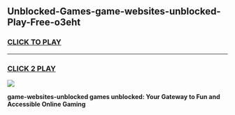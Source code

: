 
## Unblocked-Games-game-websites-unblocked-Play-Free-o3eht
<h3>
<a href="https://premium76.site?title=game-websites-unblocked&ref=17A">CLICK TO PLAY</a></h3>
<hr>

<h3>
<a href="https://premium76.site?title=game-websites-unblocked&ref=17A">CLICK 2 PLAY</a>
  
</h3>

<a href="https://premium76.site?title=game-websites-unblocked&ref=17A"><img src="https://clearcache.store/games.png"></a>


**game-websites-unblocked games unblocked: Your Gateway to Fun and Accessible Online Gaming**
